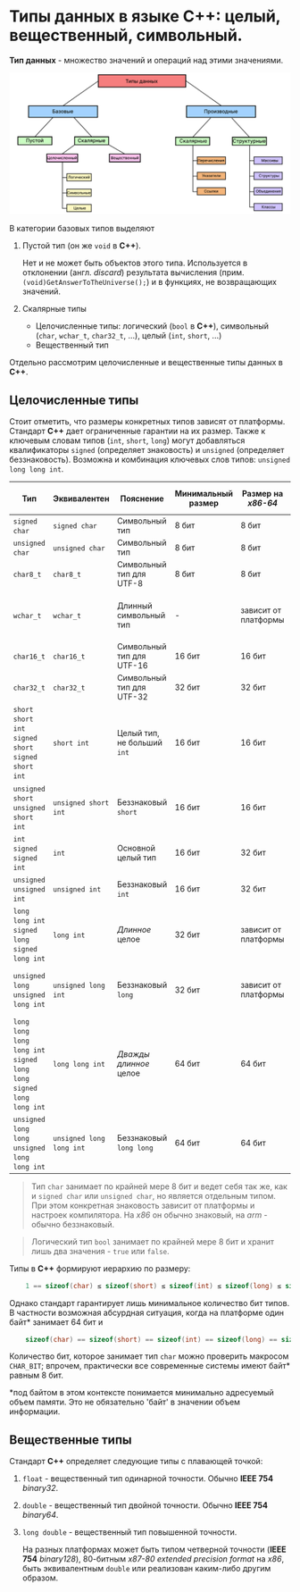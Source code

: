 # Типы данных в языке С++: целый, вещественный, символьный.

**Тип данных** - множество значений и операций над этими значениями.

![Типы данных в C++](./res/сpp-types.png)

В категории базовых типов выделяют

1) Пустой тип (он же `void` в **С++**).

    Нет и не может быть объектов этого типа. Используется в отклонении (англ. *discard*) результата вычисления (прим. `(void)GetAnswerToTheUniverse();`) и в функциях, не возвращающих значений.

2) Скалярные типы
    - Целочисленные типы: логический (`bool` в **С++**), символьный (`char`, `wchar_t`, `char32_t`, ...), целый (`int`, `short`, ...)
    - Вещественный тип

Отдельно рассмотрим целочисленные и вещественные типы данных в **С++**.

## Целочисленные типы

Стоит отметить, что размеры конкретных типов зависят от платформы. Стандарт **С++** дает ограниченные гарантии на их размер.
Также к ключевым словам типов (`int`, `short`, `long`) могут добавляться квалификаторы `signed` (определяет знаковость) и `unsigned` (определяет беззнаковость). Возможна и комбинация ключевых слов типов: `unsigned long long int`.

| Тип                                                                               | Эквивалентен             | Пояснение                   | Минимальный размер | Размер на *x86-64*   | Диапазон значений (*x86-64*) | Примечание                              |
| --------------------------------------------------------------------------------- | ------------------------ | --------------------------- | ------------------ | -------------------- | ---------------------------- | --------------------------------------- |
| `signed char`                                                                     | `signed char`            | Символьный тип              | 8 бит              | 8 бит                | -128 до 127                  |                                         |
| `unsigned char`                                                                   | `unsigned char`          | Символьный тип              | 8 бит              | 8 бит                | 0 до 255                     |                                         |
| `char8_t`                                                                         | `char8_t`                | Символьный тип для UTF-8    | 8 бит              | 8 бит                | 0 до 255                     | С **С++20**                             |
| `wchar_t`                                                                         | `wchar_t`                | Длинный символьный тип      | -                  | зависит от платформы | зависит от платформы         | На Unix/Linux - 32<br/>На Windows - 16  |
| `char16_t`                                                                        | `char16_t`               | Символьный тип для UTF-16   | 16 бит             | 16 бит               | 0 до 65535                   |                                         |
| `char32_t`                                                                        | `char32_t`               | Символьный тип для UTF-32   | 32 бит             | 32 бит               | 0 до 1114111 (*0x10ffff*)    | Ограничение Unicode                     |
| `short`<br/>`short int`<br/>`signed short`<br/>`signed short int`                 | `short int`              | Целый тип, не больший `int` | 16 бит             | 16 бит               | −32768 до 32767              |                                         |
| `unsigned short`<br/>`unsigned short int`                                         | `unsigned short int`     | Беззнаковый `short`         | 16 бит             | 16 бит               | 0 до 65535                   |                                         |
| `int`<br/>`signed`<br/>`signed int`                                               | `int`                    | Основной целый тип          | 16 бит             | 32 бит               | $-2^{31}$ до $2^{31}-1$      |                                         |
| `unsigned`<br/>`unsigned int`                                                     | `unsigned int`           | Беззнаковый `int`           | 16 бит             | 32 бит               | 0 до $2^{32}-1$              |                                         |
| `long`<br/>`long int`<br/>`signed long`<br/>`signed long int`                     | `long int`               | *Длинное* целое             | 32 бит             | зависит от платформы | зависит от платформы         | На Unix/Linux - 64<br/>Windows API - 32 |
| `unsigned long`<br/>`unsigned long int`                                           | `unsigned long int`      | Беззнаковый `long`          | 32 бит             | зависит от платформы | зависит от платформы         | На Unix/Linux - 64<br/>Windows API - 32 |
| `long long`<br/>`long long int`<br/>`signed long long`<br/>`signed long long int` | `long long int`          | *Дважды длинное* целое      | 64 бит             | 64 бит               | $-2^{63}$ до $2^{63}-1$      |                                         |
| `unsigned long long`<br/>`unsigned long long int`                                 | `unsigned long long int` | Беззнаковый `long long`     | 64 бит             | 64 бит               | 0 до $2^{64}-1$              |                                         |

> Тип `char` занимает по крайней мере 8 бит и ведет себя так же, как и `signed char` или `unsigned char`, но является отдельным типом. При этом конкретная знаковость зависит от платформы и настроек компилятора. На *x86* он обычно знаковый, на *arm* - обычно беззнаковый.

> Логический тип `bool` занимает по крайней мере 8 бит и хранит лишь два значения - `true` или `false`.

Типы в **С++** формируют иерархию по размеру:
```cpp
    1 == sizeof(char) ≤ sizeof(short) ≤ sizeof(int) ≤ sizeof(long) ≤ sizeof(long long)
```
Однако стандарт гарантирует лишь минимальное количество бит типов. В частности возможная абсурдная ситуация, когда на платформе один байт* занимает 64 бит и
```cpp
    sizeof(char) == sizeof(short) == sizeof(int) == sizeof(long) == sizeof(long long) == 1
```
Количество бит, которое занимает тип `char` можно проверить макросом `CHAR_BIT`; впрочем, практически все современные системы имеют байт* равным 8 бит.

*под байтом в этом контексте понимается минимально адресуемый объем памяти. Это не обязательно 'байт' в значении объем информации.

## Вещественные типы

Стандарт **С++** определяет следующие типы с плавающей точкой:
1) `float` - вещественный тип одинарной точности. Обычно **IEEE 754** *binary32*.
2) `double` - вещественный тип двойной точности. Обычно **IEEE 754** *binary64*.
3) `long double` - вещественный тип повышенной точности.

    На разных платформах может быть типом четверной точности (**IEEE 754** *binary128*), 80-битным *x87-80 extended precision format* на *x86*, быть эквивалентным `double` или реализован каким-либо другим образом.

